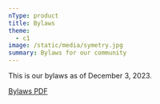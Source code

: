 ```yaml
---
nType: product
title: Bylaws
theme:
  - c1
image: /static/media/symetry.jpg
summary: Bylaws for our community
---
```

This is our bylaws as of December 3, 2023.

[Bylaws PDF](media/barnes_bend_bylaws.pdf)
